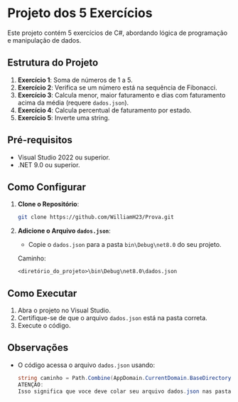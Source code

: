 # Projeto dos 5 Exercícios

Este projeto contém 5 exercícios de C#, abordando lógica de programação e manipulação de dados.

## Estrutura do Projeto

1. **Exercício 1**: Soma de números de 1 a 5.
2. **Exercício 2**: Verifica se um número está na sequência de Fibonacci.
3. **Exercício 3**: Calcula menor, maior faturamento e dias com faturamento acima da média (requere `dados.json`).
4. **Exercício 4**: Calcula percentual de faturamento por estado.
5. **Exercício 5**: Inverte uma string.

## Pré-requisitos

- Visual Studio 2022 ou superior.
- .NET 9.0 ou superior.

## Como Configurar

1. **Clone o Repositório**:
    ```bash
    git clone https://github.com/WilliamH23/Prova.git
    ```

2. **Adicione o Arquivo `dados.json`**:
    - Copie o `dados.json` para a pasta `bin\Debug\net8.0` do seu projeto.

    Caminho:  
    ```
    <diretório_do_projeto>\bin\Debug\net8.0\dados.json
    ```

## Como Executar

1. Abra o projeto no Visual Studio.
2. Certifique-se de que o arquivo `dados.json` está na pasta correta.
3. Execute o código.

## Observações

- O código acessa o arquivo `dados.json` usando:
  ```csharp
  string caminho = Path.Combine(AppDomain.CurrentDomain.BaseDirectory, "dados.json");
  ATENÇÂO:
  Isso significa que voce deve colar seu arquivo dados.json nas pasta "net8.0\" caso queira executar o Exercicio 3.

